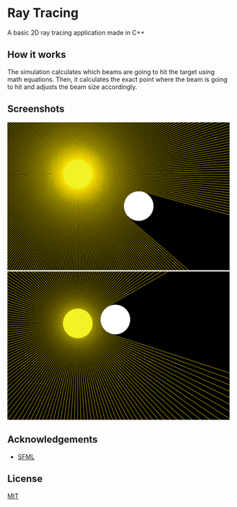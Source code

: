 # Ray Tracing

A basic 2D ray tracing application made in C++

## How it works

The simulation calculates which beams are going to hit the target using math equations. Then, it calculates the exact point where the beam is going to hit and adjusts the beam size accordingly.

## Screenshots

![App Footage](assets/example.png)
![App Footage](assets/example2.png)

## Acknowledgements

- [SFML](https://github.com/SFML/SFML)

## License

[MIT](LICENSE)
